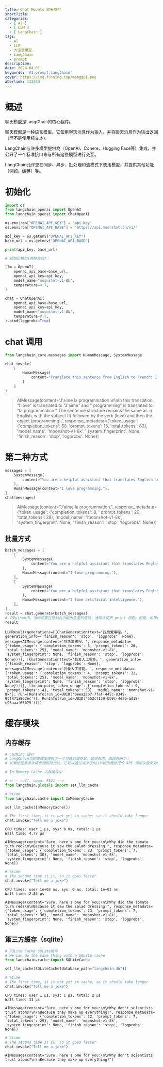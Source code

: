 ```yaml
---
title: Chat Models 聊天模型
shortTitle:
categories:
  - [ AI ]
  - [ LLM ]
  - [ LangChain ]
tags:
  - AI
  - LLM
  - 大语言模型
  - LangChain
  - prompt
description:
date: 2024-04-01
keywords: 'AI,prompt,LangChain'
cover: https://img.funning.top/menggu1.png
abbrlink: 112240
---
```


# 概述

聊天模型是LangChain的核心组件。

聊天模型是一种语言模型，它使用聊天消息作为输入，并将聊天消息作为输出返回（而不是使用纯文本）。

LangChain与许多模型提供商（OpenAI、Cohere、Hugging Face等）集成，并公开了一个标准接口来与所有这些模型进行交互。

LangChain允许您在同步、异步、批处理和流模式下使用模型，并提供其他功能（例如，缓存）等。

# 初始化

```python
import os
from langchain_openai import OpenAI
from langchain_openai import ChatOpenAI

os.environ["OPENAI_API_KEY"] = 'api-key'
os.environ["OPENAI_API_BASE"] = 'https://api.moonshot.cn/v1/'

api_key = os.getenv("OPENAI_API_KEY")
base_url = os.getenv("OPENAI_API_BASE")

print(api_key, base_url)

# 初始化模型(两种方式)：

llm = OpenAI(
    openai_api_base=base_url,
    openai_api_key=api_key,
    model_name="moonshot-v1-8k",
    temperature=0.7,
)

chat = ChatOpenAI(
    openai_api_base=base_url,
    openai_api_key=api_key,
    model_name="moonshot-v1-8k",
    temperature=0.7,
).bind(logprobs=True)
```

# chat 调用

```python
from langchain_core.messages import HumanMessage, SystemMessage

chat.invoke(
    [
        HumanMessage(
            content="Translate this sentence from English to French: I love programming."
        )
    ]
)
```

> AIMessage(content='J\'aime la programmation.\n\nIn this translation, "I love" is translated to "J\'aime" and "
> programming" is translated to "la programmation." The sentence structure remains the same as in English, with the
> subject (I) followed by the verb (love) and then the object (programming).', response_metadata={'token_usage':
> {'completion_tokens': 68, 'prompt_tokens': 15, 'total_tokens': 83}, 'model_name': 'moonshot-v1-8k', '
> system_fingerprint': None, 'finish_reason': 'stop', 'logprobs': None})

# 第二种方式

```python
messages = [
    SystemMessage(
        content="You are a helpful assistant that translates English to French."
    ),
    HumanMessage(content="I love programming."),
]
chat(messages)
```

> AIMessage(content="J'aime la programmation.", response_metadata={'token_usage': {'completion_tokens': 8, '
> prompt_tokens': 20, 'total_tokens': 28}, 'model_name': 'moonshot-v1-8k', 'system_fingerprint': None, '
> finish_reason': '
> stop', 'logprobs': None})

## 批量方式

```python
batch_messages = [
    [
        SystemMessage(
            content="You are a helpful assistant that translates English to chinese."
        ),
        HumanMessage(content="I love programming."),
    ],
    [
        SystemMessage(
            content="You are a helpful assistant that translates English to chinese."
        ),
        HumanMessage(content="I love artificial intelligence."),
    ],
]
result = chat.generate(batch_messages)
# 在Python中，当你想要在控制台中输出变量的值时，通常会使用 print 函数。但是，如果你在交互式环境（比如Python解释器或Jupyter Notebook）中执行这段代码，并且想要查看 result 的值，你可以直接输入变量名 result，而不需要使用 print 函数。
result
```

```text
LLMResult(generations=[[ChatGeneration(text='我热爱编程。', generation_info={'finish_reason': 'stop', 'logprobs': None}, message=AIMessage(content='我热爱编程。', response_metadata={'token_usage': {'completion_tokens': 5, 'prompt_tokens': 20, 'total_tokens': 25}, 'model_name': 'moonshot-v1-8k', 'system_fingerprint': None, 'finish_reason': 'stop', 'logprobs': None}))], [ChatGeneration(text='我爱人工智能。', generation_info={'finish_reason': 'stop', 'logprobs': None}, message=AIMessage(content='我爱人工智能。', response_metadata={'token_usage': {'completion_tokens': 4, 'prompt_tokens': 21, 'total_tokens': 25}, 'model_name': 'moonshot-v1-8k', 'system_fingerprint': None, 'finish_reason': 'stop', 'logprobs': None}))]], llm_output={'token_usage': {'completion_tokens': 9, 'prompt_tokens': 41, 'total_tokens': 50}, 'model_name': 'moonshot-v1-8k'}, run=[RunInfo(run_id=UUID('6eea2ab7-7faf-445c-8349-9cf471a862ec')), RunInfo(run_id=UUID('653c7159-bb9c-4ea6-ad18-c95aaaf65075'))])
```

# 缓存模块

## 内存缓存

```python
# Caching 缓存
# LangChain为聊天模型提供了一个可选的缓存层。这很有用，原因有两个：
# 如果您经常多次请求相同的完成，它可以通过减少您向LLM提供商进行的 API 调用次数来为您节省资金。它可以通过减少您对LLM提供程序进行的 API 调用次数来加快应用程序的速度。

# In Memory Cache 内存缓存中

# <!-- ruff: noqa: F821 -->
from langchain.globals import set_llm_cache

# %time
from langchain.cache import InMemoryCache

set_llm_cache(InMemoryCache())

# The first time, it is not yet in cache, so it should take longer
chat.invoke("Tell me a joke")
```

```text
CPU times: user 1 µs, sys: 0 ns, total: 1 µs
Wall time: 4.77 µs

AIMessage(content="Sure, here's one for you:\n\nWhy did the tomato turn red?\n\nBecause it saw the salad dressing!", response_metadata={'token_usage': {'completion_tokens': 23, 'prompt_tokens': 7, 'total_tokens': 30}, 'model_name': 'moonshot-v1-8k', 'system_fingerprint': None, 'finish_reason': 'stop', 'logprobs': None})
```

```python
# %time
# The second time it is, so it goes faster
chat.invoke("Tell me a joke")
```

```text
CPU times: user 1e+03 ns, sys: 0 ns, total: 1e+03 ns
Wall time: 2.86 µs

AIMessage(content="Sure, here's one for you:\n\nWhy did the tomato turn red?\n\nBecause it saw the salad dressing!", response_metadata={'token_usage': {'completion_tokens': 23, 'prompt_tokens': 7, 'total_tokens': 30}, 'model_name': 'moonshot-v1-8k', 'system_fingerprint': None, 'finish_reason': 'stop', 'logprobs': None})
```

## 第三方缓存（sqlite）

```python
# SQLite Cache SQLite缓存
# We can do the same thing with a SQLite cache
from langchain.cache import SQLiteCache

set_llm_cache(SQLiteCache(database_path="langchain.db"))
```

```python
# %time
# The first time, it is not yet in cache, so it should take longer
chat.invoke("Tell me a joke")
```

```text
CPU times: user 1 µs, sys: 1 µs, total: 2 µs
Wall time: 11 µs

AIMessage(content="Sure, here's one for you:\n\nWhy don't scientists trust atoms?\n\nBecause they make up everything!", response_metadata={'token_usage': {'completion_tokens': 22, 'prompt_tokens': 7, 'total_tokens': 29}, 'model_name': 'moonshot-v1-8k', 'system_fingerprint': None, 'finish_reason': 'stop', 'logprobs': None})
```

```python
# %time
# The second time it is, so it goes faster
chat.invoke("Tell me a joke")
```

```text
AIMessage(content="Sure, here's one for you:\n\nWhy don't scientists trust atoms?\n\nBecause they make up everything!")
```